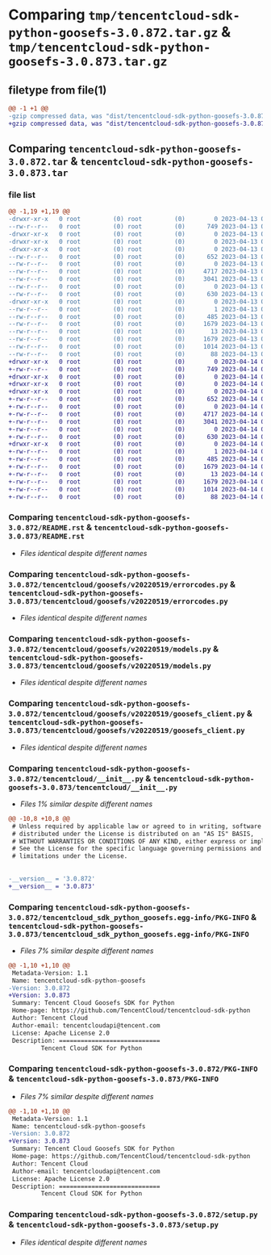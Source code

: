 # Comparing `tmp/tencentcloud-sdk-python-goosefs-3.0.872.tar.gz` & `tmp/tencentcloud-sdk-python-goosefs-3.0.873.tar.gz`

## filetype from file(1)

```diff
@@ -1 +1 @@
-gzip compressed data, was "dist/tencentcloud-sdk-python-goosefs-3.0.872.tar", last modified: Thu Apr 13 00:42:13 2023, max compression
+gzip compressed data, was "dist/tencentcloud-sdk-python-goosefs-3.0.873.tar", last modified: Fri Apr 14 00:38:03 2023, max compression
```

## Comparing `tencentcloud-sdk-python-goosefs-3.0.872.tar` & `tencentcloud-sdk-python-goosefs-3.0.873.tar`

### file list

```diff
@@ -1,19 +1,19 @@
-drwxr-xr-x   0 root         (0) root         (0)        0 2023-04-13 00:42:13.000000 tencentcloud-sdk-python-goosefs-3.0.872/
--rw-r--r--   0 root         (0) root         (0)      749 2023-04-13 00:42:13.000000 tencentcloud-sdk-python-goosefs-3.0.872/README.rst
-drwxr-xr-x   0 root         (0) root         (0)        0 2023-04-13 00:42:13.000000 tencentcloud-sdk-python-goosefs-3.0.872/tencentcloud/
-drwxr-xr-x   0 root         (0) root         (0)        0 2023-04-13 00:42:13.000000 tencentcloud-sdk-python-goosefs-3.0.872/tencentcloud/goosefs/
-drwxr-xr-x   0 root         (0) root         (0)        0 2023-04-13 00:42:13.000000 tencentcloud-sdk-python-goosefs-3.0.872/tencentcloud/goosefs/v20220519/
--rw-r--r--   0 root         (0) root         (0)      652 2023-04-13 00:42:13.000000 tencentcloud-sdk-python-goosefs-3.0.872/tencentcloud/goosefs/v20220519/errorcodes.py
--rw-r--r--   0 root         (0) root         (0)        0 2023-04-13 00:42:13.000000 tencentcloud-sdk-python-goosefs-3.0.872/tencentcloud/goosefs/v20220519/__init__.py
--rw-r--r--   0 root         (0) root         (0)     4717 2023-04-13 00:42:13.000000 tencentcloud-sdk-python-goosefs-3.0.872/tencentcloud/goosefs/v20220519/models.py
--rw-r--r--   0 root         (0) root         (0)     3041 2023-04-13 00:42:13.000000 tencentcloud-sdk-python-goosefs-3.0.872/tencentcloud/goosefs/v20220519/goosefs_client.py
--rw-r--r--   0 root         (0) root         (0)        0 2023-04-13 00:42:13.000000 tencentcloud-sdk-python-goosefs-3.0.872/tencentcloud/goosefs/__init__.py
--rw-r--r--   0 root         (0) root         (0)      630 2023-04-13 00:42:13.000000 tencentcloud-sdk-python-goosefs-3.0.872/tencentcloud/__init__.py
-drwxr-xr-x   0 root         (0) root         (0)        0 2023-04-13 00:42:13.000000 tencentcloud-sdk-python-goosefs-3.0.872/tencentcloud_sdk_python_goosefs.egg-info/
--rw-r--r--   0 root         (0) root         (0)        1 2023-04-13 00:42:13.000000 tencentcloud-sdk-python-goosefs-3.0.872/tencentcloud_sdk_python_goosefs.egg-info/dependency_links.txt
--rw-r--r--   0 root         (0) root         (0)      485 2023-04-13 00:42:13.000000 tencentcloud-sdk-python-goosefs-3.0.872/tencentcloud_sdk_python_goosefs.egg-info/SOURCES.txt
--rw-r--r--   0 root         (0) root         (0)     1679 2023-04-13 00:42:13.000000 tencentcloud-sdk-python-goosefs-3.0.872/tencentcloud_sdk_python_goosefs.egg-info/PKG-INFO
--rw-r--r--   0 root         (0) root         (0)       13 2023-04-13 00:42:13.000000 tencentcloud-sdk-python-goosefs-3.0.872/tencentcloud_sdk_python_goosefs.egg-info/top_level.txt
--rw-r--r--   0 root         (0) root         (0)     1679 2023-04-13 00:42:13.000000 tencentcloud-sdk-python-goosefs-3.0.872/PKG-INFO
--rw-r--r--   0 root         (0) root         (0)     1014 2023-04-13 00:42:13.000000 tencentcloud-sdk-python-goosefs-3.0.872/setup.py
--rw-r--r--   0 root         (0) root         (0)       88 2023-04-13 00:42:13.000000 tencentcloud-sdk-python-goosefs-3.0.872/setup.cfg
+drwxr-xr-x   0 root         (0) root         (0)        0 2023-04-14 00:38:03.000000 tencentcloud-sdk-python-goosefs-3.0.873/
+-rw-r--r--   0 root         (0) root         (0)      749 2023-04-14 00:38:03.000000 tencentcloud-sdk-python-goosefs-3.0.873/README.rst
+drwxr-xr-x   0 root         (0) root         (0)        0 2023-04-14 00:38:03.000000 tencentcloud-sdk-python-goosefs-3.0.873/tencentcloud/
+drwxr-xr-x   0 root         (0) root         (0)        0 2023-04-14 00:38:03.000000 tencentcloud-sdk-python-goosefs-3.0.873/tencentcloud/goosefs/
+drwxr-xr-x   0 root         (0) root         (0)        0 2023-04-14 00:38:03.000000 tencentcloud-sdk-python-goosefs-3.0.873/tencentcloud/goosefs/v20220519/
+-rw-r--r--   0 root         (0) root         (0)      652 2023-04-14 00:38:03.000000 tencentcloud-sdk-python-goosefs-3.0.873/tencentcloud/goosefs/v20220519/errorcodes.py
+-rw-r--r--   0 root         (0) root         (0)        0 2023-04-14 00:38:03.000000 tencentcloud-sdk-python-goosefs-3.0.873/tencentcloud/goosefs/v20220519/__init__.py
+-rw-r--r--   0 root         (0) root         (0)     4717 2023-04-14 00:38:03.000000 tencentcloud-sdk-python-goosefs-3.0.873/tencentcloud/goosefs/v20220519/models.py
+-rw-r--r--   0 root         (0) root         (0)     3041 2023-04-14 00:38:03.000000 tencentcloud-sdk-python-goosefs-3.0.873/tencentcloud/goosefs/v20220519/goosefs_client.py
+-rw-r--r--   0 root         (0) root         (0)        0 2023-04-14 00:38:03.000000 tencentcloud-sdk-python-goosefs-3.0.873/tencentcloud/goosefs/__init__.py
+-rw-r--r--   0 root         (0) root         (0)      630 2023-04-14 00:38:03.000000 tencentcloud-sdk-python-goosefs-3.0.873/tencentcloud/__init__.py
+drwxr-xr-x   0 root         (0) root         (0)        0 2023-04-14 00:38:03.000000 tencentcloud-sdk-python-goosefs-3.0.873/tencentcloud_sdk_python_goosefs.egg-info/
+-rw-r--r--   0 root         (0) root         (0)        1 2023-04-14 00:38:03.000000 tencentcloud-sdk-python-goosefs-3.0.873/tencentcloud_sdk_python_goosefs.egg-info/dependency_links.txt
+-rw-r--r--   0 root         (0) root         (0)      485 2023-04-14 00:38:03.000000 tencentcloud-sdk-python-goosefs-3.0.873/tencentcloud_sdk_python_goosefs.egg-info/SOURCES.txt
+-rw-r--r--   0 root         (0) root         (0)     1679 2023-04-14 00:38:03.000000 tencentcloud-sdk-python-goosefs-3.0.873/tencentcloud_sdk_python_goosefs.egg-info/PKG-INFO
+-rw-r--r--   0 root         (0) root         (0)       13 2023-04-14 00:38:03.000000 tencentcloud-sdk-python-goosefs-3.0.873/tencentcloud_sdk_python_goosefs.egg-info/top_level.txt
+-rw-r--r--   0 root         (0) root         (0)     1679 2023-04-14 00:38:03.000000 tencentcloud-sdk-python-goosefs-3.0.873/PKG-INFO
+-rw-r--r--   0 root         (0) root         (0)     1014 2023-04-14 00:38:03.000000 tencentcloud-sdk-python-goosefs-3.0.873/setup.py
+-rw-r--r--   0 root         (0) root         (0)       88 2023-04-14 00:38:03.000000 tencentcloud-sdk-python-goosefs-3.0.873/setup.cfg
```

### Comparing `tencentcloud-sdk-python-goosefs-3.0.872/README.rst` & `tencentcloud-sdk-python-goosefs-3.0.873/README.rst`

 * *Files identical despite different names*

### Comparing `tencentcloud-sdk-python-goosefs-3.0.872/tencentcloud/goosefs/v20220519/errorcodes.py` & `tencentcloud-sdk-python-goosefs-3.0.873/tencentcloud/goosefs/v20220519/errorcodes.py`

 * *Files identical despite different names*

### Comparing `tencentcloud-sdk-python-goosefs-3.0.872/tencentcloud/goosefs/v20220519/models.py` & `tencentcloud-sdk-python-goosefs-3.0.873/tencentcloud/goosefs/v20220519/models.py`

 * *Files identical despite different names*

### Comparing `tencentcloud-sdk-python-goosefs-3.0.872/tencentcloud/goosefs/v20220519/goosefs_client.py` & `tencentcloud-sdk-python-goosefs-3.0.873/tencentcloud/goosefs/v20220519/goosefs_client.py`

 * *Files identical despite different names*

### Comparing `tencentcloud-sdk-python-goosefs-3.0.872/tencentcloud/__init__.py` & `tencentcloud-sdk-python-goosefs-3.0.873/tencentcloud/__init__.py`

 * *Files 1% similar despite different names*

```diff
@@ -10,8 +10,8 @@
 # Unless required by applicable law or agreed to in writing, software
 # distributed under the License is distributed on an "AS IS" BASIS,
 # WITHOUT WARRANTIES OR CONDITIONS OF ANY KIND, either express or implied.
 # See the License for the specific language governing permissions and
 # limitations under the License.
 
 
-__version__ = '3.0.872'
+__version__ = '3.0.873'
```

### Comparing `tencentcloud-sdk-python-goosefs-3.0.872/tencentcloud_sdk_python_goosefs.egg-info/PKG-INFO` & `tencentcloud-sdk-python-goosefs-3.0.873/tencentcloud_sdk_python_goosefs.egg-info/PKG-INFO`

 * *Files 7% similar despite different names*

```diff
@@ -1,10 +1,10 @@
 Metadata-Version: 1.1
 Name: tencentcloud-sdk-python-goosefs
-Version: 3.0.872
+Version: 3.0.873
 Summary: Tencent Cloud Goosefs SDK for Python
 Home-page: https://github.com/TencentCloud/tencentcloud-sdk-python
 Author: Tencent Cloud
 Author-email: tencentcloudapi@tencent.com
 License: Apache License 2.0
 Description: ============================
         Tencent Cloud SDK for Python
```

### Comparing `tencentcloud-sdk-python-goosefs-3.0.872/PKG-INFO` & `tencentcloud-sdk-python-goosefs-3.0.873/PKG-INFO`

 * *Files 7% similar despite different names*

```diff
@@ -1,10 +1,10 @@
 Metadata-Version: 1.1
 Name: tencentcloud-sdk-python-goosefs
-Version: 3.0.872
+Version: 3.0.873
 Summary: Tencent Cloud Goosefs SDK for Python
 Home-page: https://github.com/TencentCloud/tencentcloud-sdk-python
 Author: Tencent Cloud
 Author-email: tencentcloudapi@tencent.com
 License: Apache License 2.0
 Description: ============================
         Tencent Cloud SDK for Python
```

### Comparing `tencentcloud-sdk-python-goosefs-3.0.872/setup.py` & `tencentcloud-sdk-python-goosefs-3.0.873/setup.py`

 * *Files identical despite different names*

